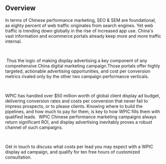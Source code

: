 ## Overview 

In terms of Chinese performance marketing, SEO &amp; SEM are foundational, as eighty percent of web traffic originates from search engines. Yet web traffic is trending down globally in the rise of increased app use. China&apos;s vast information and ecommerce portals already keep more and more traffic internal.

&#xA0;

&#xA0;Thus the logic of making display advertising a key component of any comprehensive China digital marketing campaign.Those portals offer highly targeted, actionable advertising opportunities, and cost per conversion metrics rivaled only by the other two campaign performance verticals.&#xA0;

&#xA0;

WPIC has handled over $50 million worth of global client display ad budget, delivering conversion rates and costs per conversion that never fail to impress prospects, or to please clients. Knowing where to build the pipelines, and how much to pay for them, is key to how WPIC fills them with qualified leads.&#xA0; WPIC Chinese performance marketing campaigns always return significant ROI, and display advertising inevitably proves a robust channel of such campaigns.

&#xA0;

Get in touch to discuss what costs per lead you may expect with a WPIC display ad campaign, and qualify for ten free hours of customized consultation.